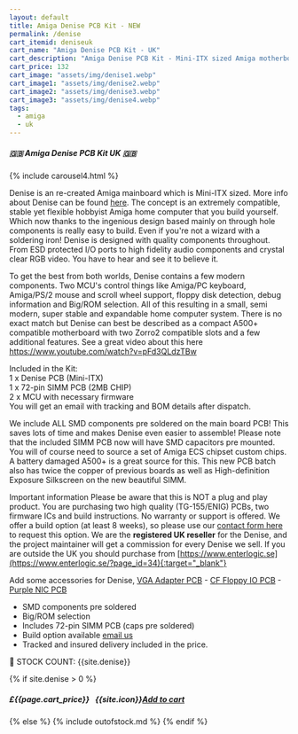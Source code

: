 ```yaml
---
layout: default
title: Amiga Denise PCB Kit - NEW
permalink: /denise
cart_itemid: deniseuk
cart_name: "Amiga Denise PCB Kit - UK"
cart_description: "Amiga Denise PCB Kit - Mini-ITX sized Amiga motherboard"
cart_price: 132
cart_image: "assets/img/denise1.webp"
cart_image1: "assets/img/denise2.webp"
cart_image2: "assets/img/denise3.webp"
cart_image3: "assets/img/denise4.webp"
tags: 
  - amiga
  - uk
---
```


##### 🇬🇧 Amiga Denise PCB Kit UK 🇬🇧

{% include carousel4.html %}
<br>

Denise is an re-created Amiga mainboard which is Mini-ITX sized. More info about Denise can be found <a href="https://www.enterlogic.se/?page_id=180" target="_blank">here</a>. The concept is an extremely compatible, stable yet flexible hobbyist Amiga home computer that you build yourself. Which now thanks to the ingenious design based mainly on through hole components is really easy to build. Even if you're not a wizard with a soldering iron! Denise is designed with quality components throughout. From ESD protected I/O ports to high fidelity audio components and crystal clear RGB video. You have to hear and see it to believe it.

To get the best from both worlds, Denise contains a few modern components. Two MCU's control things like Amiga/PC keyboard, Amiga/PS/2 mouse and scroll wheel support, floppy disk detection, debug information and Big/ROM selection. All of this resulting in a small, semi modern, super stable and expandable home computer system. There is no exact match but Denise can best be described as a compact A500+ compatible motherboard with two Zorro2 compatible slots and a few additional features. See a great video about this here <a href="https://www.youtube.com/watch?v=pFd3QLdzTBw" target="_blank">https://www.youtube.com/watch?v=pFd3QLdzTBw</a>

Included in the Kit:<br>
1 x Denise PCB (Mini-ITX)<br>
1 x 72-pin SIMM PCB (2MB CHIP)<br>
2 x MCU with necessary firmware<br>
You will get an email with tracking and BOM details after dispatch.

We include ALL SMD components pre soldered on the main board PCB! This saves lots of time and makes Denise even easier to assemble! Please note that the included SIMM PCB now will have SMD capacitors pre mounted. You will of course need to source a set of Amiga ECS chipset custom chips. A battery damaged A500+ is a great source for this. This new PCB batch also has twice the copper of previous boards as well as High-definition Exposure Silkscreen on the new beautiful SIMM.

Important information
Please be aware that this is NOT a plug and play product. You are purchasing two high quality (TG-155/ENIG) PCBs, two firmware ICs and build instructions. No warranty or support is offered. We offer a build option (at least 8 weeks), so please use our [contact form here](/contact) to request this option. We are the <b>registered UK reseller</b> for the Denise, and the project maintainer will get a commission for every Denise we sell. If you are outside the UK you should purchase from [https://www.enterlogic.se](https://www.enterlogic.se/?page_id=34){:target="_blank"}

Add some accessories for Denise, [VGA Adapter PCB](/vga) - [CF Floppy IO PCB](/cffloppy) - [Purple NIC PCB](/nic)

* SMD components pre soldered
* Big/ROM selection
* Includes 72-pin SIMM PCB (caps pre soldered)
* Build option available [email us](/contact)
* Tracked and insured delivery included in the price.

&#128221; STOCK COUNT: {{site.denise}}

{% if site.denise > 0 %}
##### £{{page.cart_price}} &nbsp; {{site.icon}}[Add to cart](/cart#{{page.cart_itemid}})
{% else %}
{% include outofstock.md %}
{% endif %}